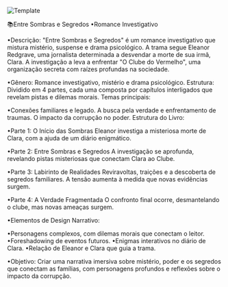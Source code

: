 
   ![Template](https://github.com/user-attachments/assets/07cf4746-4c0f-4aa2-9eaf-503b0e21e848)

 
📚Entre Sombras e Segredos
   •Romance Investigativo

 •Descrição:
 "Entre Sombras e Segredos" é um romance investigativo que mistura mistério, suspense e drama psicológico. A trama segue Eleanor Redgrave, uma jornalista determinada a desvendar a morte de sua irmã, Clara. A investigação a leva a enfrentar "O Clube do Vermelho", uma organização secreta com raízes profundas na sociedade.

 •Gênero: Romance investigativo, mistério e drama psicológico.
 Estrutura: Dividido em 4 partes, cada uma composta por capítulos interligados que revelam pistas e dilemas morais.
Temas principais:

 •Conexões familiares e legado.
 A busca pela verdade e enfrentamento de traumas.
O impacto da corrupção no poder.
Estrutura do Livro:

 •Parte 1: O Início das Sombras
 Eleanor investiga a misteriosa morte de Clara, com a ajuda de um diário enigmático.

 •Parte 2: Entre Sombras e Segredos
A investigação se aprofunda, revelando pistas misteriosas que conectam Clara ao Clube.

 •Parte 3: Labirinto de Realidades
 Reviravoltas, traições e a descoberta de segredos familiares. A tensão aumenta à medida que novas evidências surgem.

 •Parte 4: A Verdade Fragmentada
 O confronto final ocorre, desmantelando o clube, mas novas ameaças surgem.

 •Elementos de Design Narrativo:

 •Personagens complexos, com dilemas morais que conectam o leitor.
 •Foreshadowing de eventos futuros.
 •Enigmas interativos no diário de Clara.
 •Relação de Eleanor e Clara que guia a trama.
 
 •Objetivo:
 Criar uma narrativa imersiva sobre mistério, poder e os segredos que conectam as famílias, com personagens profundos e reflexões sobre o impacto da corrupção.
